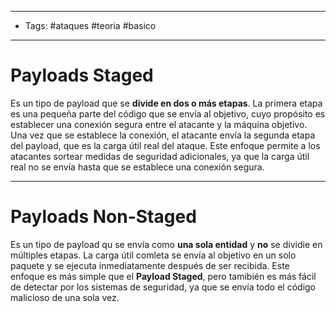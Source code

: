 ----
- Tags: #ataques #teoria  #basico
----
# Payloads Staged 

Es un tipo de payload que se **divide en dos o más etapas**. La primera etapa es una pequeña parte del código que se envía al objetivo, cuyo propósito es establecer una conexión segura entre el atacante y la máquina objetivo. Una vez que se establece la conexión, el atacante envía la segunda etapa del payload, que es la carga útil real del ataque. Este enfoque permite a los atacantes sortear medidas de seguridad adicionales, ya que la carga útil real no se envía hasta que se establece una conexión segura. 

---
# Payloads Non-Staged

Es un tipo de payload qu se envía como **una sola entidad** y **no** se dividie en múltiples etapas. La carga útil comleta se envía al objetivo en un solo paquete y se ejecuta inmediatamente después de ser recibida. Este enfoque es más simple que el **Payload Staged**, pero tamibién es más fácil de detectar por los sistemas de seguridad, ya que se envía todo el código malicioso de una sola vez. 

